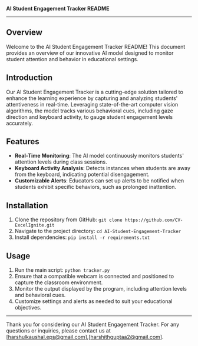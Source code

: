 **AI Student Engagement Tracker README**

---

## Overview

Welcome to the AI Student Engagement Tracker README! This document provides an overview of our innovative AI model designed to monitor student attention and behavior in educational settings.

## Introduction

Our AI Student Engagement Tracker is a cutting-edge solution tailored to enhance the learning experience by capturing and analyzing students' attentiveness in real-time. Leveraging state-of-the-art computer vision algorithms, the model tracks various behavioral cues, including gaze direction and keyboard activity, to gauge student engagement levels accurately.

## Features

- **Real-Time Monitoring**: The AI model continuously monitors students' attention levels during class sessions.
- **Keyboard Activity Analysis**: Detects instances when students are away from the keyboard, indicating potential disengagement.
- **Customizable Alerts**: Educators can set up alerts to be notified when students exhibit specific behaviors, such as prolonged inattention.

## Installation

1. Clone the repository from GitHub: `git clone https://github.com/CV-ExcelIgnite.git`
2. Navigate to the project directory: `cd AI-Student-Engagement-Tracker`
3. Install dependencies: `pip install -r requirements.txt`

## Usage

1. Run the main script: `python tracker.py`
2. Ensure that a compatible webcam is connected and positioned to capture the classroom environment.
3. Monitor the output displayed by the program, including attention levels and behavioral cues.
4. Customize settings and alerts as needed to suit your educational objectives.

---

Thank you for considering our AI Student Engagement Tracker. For any questions or inquiries, please contact us at [harshulkaushal.eps@gmail.com],[harshithguptaa2@gmail.com].
